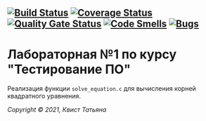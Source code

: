 [![Build Status](https://travis-ci.org/Rakabidaasta/testing_lab1.svg?branch=main)](https://travis-ci.org/Rakabidaasta/testing_lab1)
[![Coverage Status](https://coveralls.io/repos/github/Rakabidaasta/testing_lab1/badge.svg?branch=main)](https://coveralls.io/github/Rakabidaasta/testing_lab1?branch=main)
[![Quality Gate Status](https://sonarcloud.io/api/project_badges/measure?project=Rakabidaasta_testing_lab1&metric=alert_status)](https://sonarcloud.io/dashboard?id=Rakabidaasta_testing_lab1)
[![Code Smells](https://sonarcloud.io/api/project_badges/measure?project=Rakabidaasta_testing_lab1&metric=code_smells)](https://sonarcloud.io/dashboard?id=Rakabidaasta_testing_lab1)
[![Bugs](https://sonarcloud.io/api/project_badges/measure?project=Rakabidaasta_testing_lab1&metric=bugs)](https://sonarcloud.io/dashboard?id=Rakabidaasta_testing_lab1)
---

# Лабораторная №1 по курсу "Тестирование ПО"

Реализация функции `solve_equation.c` для вычисления корней квадратного уравнения. 


_Copyright &copy; 2021, Квист Татьяна_

